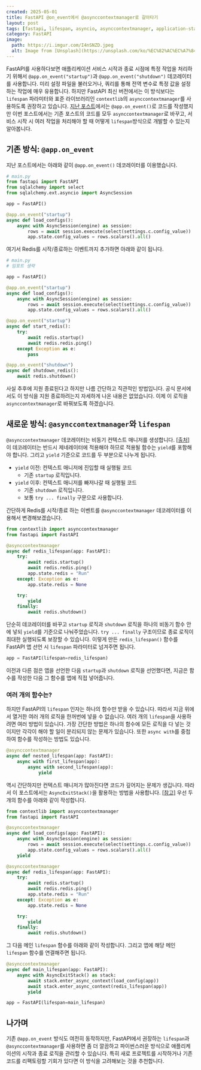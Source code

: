 ```yaml
---
created: 2025-05-01
title: FastAPI @on_event에서 @asynccontextmanager로 갈아타기
layout: post
tags: [fastapi, lifespan, asyncio, asynccontextmanager, application-state, startup-events]
category: FastAPI
image:
  path: https://i.imgur.com/I4nSNZD.jpeg
  alt: Image from [Unsplash](https://unsplash.com/ko/%EC%82%AC%EC%A7%84/%EC%82%AC%EB%A7%89%EC%97%90%EC%84%9C-%EB%B0%98%EB%8C%80-%EB%B0%A9%ED%96%A5%EC%9D%84-%EA%B0%80%EB%A6%AC%ED%82%A4%EB%8A%94-%EB%8F%84%EB%A1%9C-%ED%91%9C%EC%A7%80%ED%8C%90-h1OhvEIIcxs)
---
```


FastAPI를 사용하다보면 애플리케이션 서비스 시작과 종료 시점에 특정 작업을 처리하기 위해서 `@app.on_event("startup")`과 `@app.on_event("shutdown")` 데코레이터를 사용합니다. 미리 설정 파일을 불러오거나, 쿼리를 통해 전역 변수로 특정 값을 설정하는 작업에 매우 유용합니다. 하지만 FastAPI 최신 버전에서는 이 방식보다는 `lifespan`  파라미터와 표준 라이브러리인 `contextlib`의 `asynccontextmanager`를 사용하도록 권장하고 있습니다. [지난 포스트](https://otzslayer.github.io/fastapi/2025/04/25/app-state-in-fastapi.html)에서는 `@app.on_event()`로 코드를 작성했지만 이번 포스트에서는 기존 포스트의 코드를 모두 `asynccontextmanager`로 바꾸고, 서비스 시작 시 여러 작업을 처리해야 할 때 어떻게 `lifespan`방식으로 개발할 수 있는지 알아봅니다.

## 기존 방식: `@app.on_event`

지난 포스트에서는 아래와 같이 `@app.on_event()` 데코레이터를 이용했습니다.

```python
# main.py
from fastapi import FastAPI
from sqlalchemy import select
from sqlalchemy.ext.asyncio import AsyncSession

app = FastAPI()

@app.on_event("startup")
async def load_configs():
    async with AsyncSession(engine) as session:
        rows = await session.execute(select(settings.c.config_value))
        app.state.config_values = rows.scalars().all()
```

여기서 Redis를 시작/종료하는 이벤트까지 추가하면 아래와 같이 됩니다.

```python
# main.py
# 임포트 생략

app = FastAPI()

@app.on_event("startup")
async def load_configs():
    async with AsyncSession(engine) as session:
        rows = await session.execute(select(settings.c.config_value))
        app.state.config_values = rows.scalars().all()

@app.on_event("startup")
async def start_redis():
    try:
        await redis.startup()
        await redis.redis.ping()
    except Exception as e:
        pass

@app.on_event("shutdown")
async def shutdown_redis():
    await redis.shutdown()
```

사실 추후에 지원 종료된다고 하지만 나름 간단하고 직관적인 방법입니다. 공식 문서에서도 이 방식을 지원 종료하려는지 자세하게 나온 내용은 없었습니다. 이제 이 로직을 `asynccontextmanager`로 바꿔보도록 하겠습니다.

## 새로운 방식: `@asynccontextmanager`와 `lifespan`

`@asynccontextmanager` 데코레이터는 비동기 컨텍스트 매니저를 생성합니다. [[출처]](https://docs.python.org/3/library/contextlib.html#contextlib.asynccontextmanager) 이 데코레이터는 반드시 제네레이터에 적용해야 하므로 적용될 함수는 `yield`를 포함해야 합니다. 그리고 `yield` 기준으로 코드를 두 부분으로 나누게 됩니다.

- `yield` 이전: 컨텍스트 매니저에 진입할 때 실행될 코드
	- 기존 `startup` 로직입니다.
- `yield` 이후: 컨텍스트 매니저를 빠저나갈 때 실행될 코드
	- 기존 `shutdown` 로직입니다.
	- 보통 `try ... finally` 구문으로 사용합니다.

간단하게 Redis를 시작/종료 하는 이벤트를 `@asynccontextmanager` 데코레이터를 이용해서 변경해보겠습니다.

```python
from contextlib import asynccontextmanager
from fastapi import FastAPI

@asynccontextmanager
async def redis_lifespan(app: FastAPI):
    try:
        await redis.startup()
        await redis.redis.ping()
        app.state.redis = "Run"
    except: Exception as e:
        app.state.redis = None

    try:
        yield
    finally:
        await redis.shutdown()
```

단순히 데코레이터를 바꾸고 `startup` 로직과 `shutdown` 로직을 하나의 비동기 함수 안에 넣되 `yield`를 기준으로 나눠주었습니다. `try ... finally` 구조이므로 종료 로직이 최대한 실행되도록 보장할 수 있습니다. 이렇게 만든 `redis_lifespan()` 함수를 FastAPI 앱 선언 시 `lifespan` 파라미터로 넘겨주면 됩니다.

```python
app = FastAPI(lifespan=redis_lifespan)
```

이전과 다른 점은 앱을 선언한 다음 `startup`과 `shutdown` 로직을 선언했다면, 지금은 함수를 작성한 다음 그 함수를 앱에 직접 넣어줍니다.

### 여러 개의 함수는?

하지만 FastAPI의 `lifespan` 인자는 하나의 함수만 받을 수 있습니다. 따라서 지금 위에서 열거한 여러 개의 로직을 한꺼번에 넣을 수 없습니다. 여러 개의 `lifespan`을 사용하려면 여러 방법이 있습니다. 가장 간단한 방법은 하나의 함수에 모든 로직을 다 넣는 것이지만 각각이 해야 할 일이 분리되지 않는 문제가 있습니다. 또한 `async with`를 중첩하여 함수를 작성하는 방법도 있습니다.

```python
@asynccontextmanager
async def nested_lifespan(app: FastAPI):
    async with first_lifespan(app):
        async with second_lifespan(app):
            yield
```

역시 간단하지만 컨텍스트 매니저가 많아진다면 코드가 깊어지는 문제가 생깁니다. 따라서 이 포스트에서는 `AsyncExitStack()`을 활용하는 방법을 사용합니다. [[참고]](https://github.com/fastapi/fastapi/pull/9657/files) 우선 두 개의 함수를 아래와 같이 작성합니다.

```python
from contextlib import asynccontextmanager
from fastapi import FastAPI

@asynccontextmanager
async def load_configs(app: FastAPI):
    async with AsyncSession(engine) as session:
        rows = await session.execute(select(settings.c.config_value))
        app.state.config_values = rows.scalars().all()
	yield

@asynccontextmanager
async def redis_lifespan(app: FastAPI):
    try:
        await redis.startup()
        await redis.redis.ping()
        app.state.redis = "Run"
    except: Exception as e:
        app.state.redis = None

    try:
        yield
    finally:
        await redis.shutdown()
```

그 다음 메인 `lifespan` 함수를 아래와 같이 작성합니다. 그리고 앱에 해당 메인 `lifespan` 함수를 연결해주면 됩니다.

```python
@asynccontextmanager
async def main_lifespan(app: FastAPI):
    async with AsyncExitStack() as stack:
        await stack.enter_async_context(load_config(app))
        await stack.enter_async_context(redis_lifespan(app))
        yield

app = FastAPI(lifespan=main_lifespan)
```

## 나가며

기존 `@app.on_event` 방식도 여전히 동작하지만, FastAPI에서 권장하는 `lifespan`과 `@asynccontextmanager`를 사용하면 좀 더 깔끔하고 파이썬스러운 방식으로 애플리케이션의 시작과 종료 로직을 관리할 수 있습니다. 특히 새로 프로젝트를 시작하거나 기존 코드를 리팩토링할 기회가 있다면 이 방식을 고려해보는 것을 추천합니다.